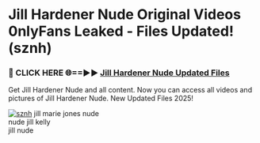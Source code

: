# Jill Hardener Nude Original Videos 0nlyFans Leaked - Files Updated! (sznh)

<h3>🔴 CLICK HERE 🌐==►► <a href="https://tinyurl.com/yc6ubb5a" rel="nofollow">Jill Hardener Nude Updated Files</a></h3>

Get Jill Hardener Nude and all content. Now you can access all videos and pictures of Jill Hardener Nude. New Updated Files 2025!

[![sznh](https://i.imgur.com/7eu0CRL.gif)](https://tinyurl.com/yc6ubb5a)
jill marie jones nude<br>
nude jill kelly<br>
jill nude